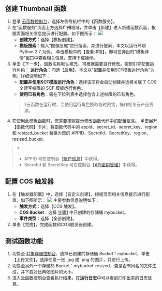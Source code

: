 

## 创建 Thumbnail 函数

1. 登录 [云函数控制台](https://console.cloud.tencent.com/scf/list?rid=8&ns=default)，选择左侧导航栏中的【函数服务】。
2. 在“函数服务”页面上方选择**广州**地域，并单击【新建】进入新建函数页面，根据页面相关信息提示进行配置。如下图所示：
 ![](https://main.qcloudimg.com/raw/62d47247f58766dbb36589392626d40e.jpg)
	- **创建方式**：选择【模板创建】。
	- **模板搜索**：输入“图像压缩”进行搜索，并进行搜索，本文以运行环境 Python 2.7 为例。
		单击模板中的【查看详情】，即可在弹出的“模板详情”窗口中查看相关信息，支持下载操作。
3. 单击【下一步】，函数名称默认填充，可根据需要自行修改。按照引导配置运行角色：
 **运行角色**：勾选【启用】，本文以“配置并使用SCF模板运行角色”为例。详细说明如下：
	- **配置并使用SCF模版运行角色**：选择该项将会自动创建并选择关联了 COS 全读写权限的 SCF 模板运行角色。
	- **使用已有角色**：需在下拉列表中选择包含上述权限的已有角色。
     >?云函数在运行时，会使用运行角色换取临时密钥，操作相关云产品资源。
4. 在使用此模板函数时，您需要按照提示修改函数代码中的配置信息。
   单击展开【函数代码】卡片，将函数代码中的 appid、secret_id、secret_key、region 和 resized_bucket 替换为您的 APPID、SecretId、SecretKey、region、resized_bucket。
> ? 
> - APPID 可在控制台【[账户信息](https://console.cloud.tencent.com/developer)】中获得。
> - SecretId 和 SecretKey 可在控制台【[API密钥管理](https://console.cloud.tencent.com/cam/capi)】中获得。



## 配置 COS 触发器

1. 在【触发器配置】中，选择【自定义创建】，根据页面相关信息提示进行配置。如下图所示：
![](https://main.qcloudimg.com/raw/41af77563934fc4c5cedc67e3fd9bd0c.jpg)
 主要参数信息说明如下：
	- **触发方式**：选择【COS 触发】。
	- **COS Bucket**：选择 [步骤1](https://cloud.tencent.com/document/product/583/9735) 中已创建的存储桶 mybucket。
	- **事件类型**：选择【全部创建】。
2. 单击【完成】，完成函数和COS触发器创建。



## 测试函数功能

1. 切换至 [对象存储控制台](https://console.cloud.tencent.com/cos/bucket)，选择已创建的存储桶 Bucket：mybucket，单击【上传文件】，选择任意一张 .jpg 或 .png 的图片，并进行上传。
2. 切换至另外一个存储桶  Bucket：mybucket-resized，查是否有同名的文件生成，并下载对比两张图片的大小。
3. 进入云函数控制台查看执行结果，在**运行日志**中可以看到打印出来的日志信息。
